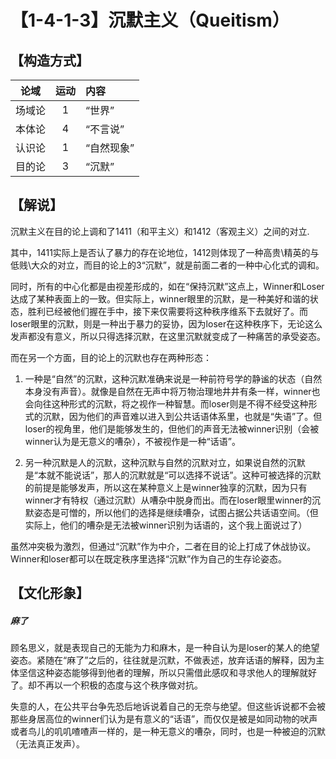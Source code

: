 # 【1-4-1-3】沉默主义（Queitism）
## 【构造方式】

| 论域 | 运动           | 内容 |
|:----:|:----------------:|:-----|
| 场域论   |1 |  “世界”  |
| 本体论   |4 |  “不言说”  |
| 认识论   | 1|  “自然现象”  |
| 目的论   |3 |  “沉默”  |

## 【解说】
沉默主义在目的论上调和了1411（和平主义）和1412（客观主义）之间的对立.

其中，1411实际上是否认了暴力的存在论地位，1412则体现了一种高贵\精英的与低贱\大众的对立，而目的论上的3“沉默”，就是前面二者的一种中心化式的调和。

同时，所有的中心化都是由视差形成的，如在“保持沉默”这点上，Winner和Loser达成了某种表面上的一致。但实际上，winner眼里的沉默，是一种美好和谐的状态，胜利已经被他们握在手中，接下来仅需要将这种秩序维系下去就好了。而loser眼里的沉默，则是一种出于暴力的妥协，因为loser在这种秩序下，无论这么发声都没有意义，所以只得选择沉默，在这里沉默就变成了一种痛苦的承受姿态。

而在另一个方面，目的论上的沉默也存在两种形态：

1.	一种是“自然”的沉默，这种沉默准确来说是一种前符号学的静谧的状态（自然本身没有声音）。就像是自然在无声中将万物治理地井井有条一样，winner也会向往这种形式的沉默，将之视作一种智慧。而loser则是不得不经受这种形式的沉默，因为他们的声音难以进入到公共话语体系里，也就是“失语”了。但loser的视角里，他们是能够发生的，但他们的声音无法被winner识别（会被winner认为是无意义的嘈杂），不被视作是一种“话语”。

2.	另一种沉默是人的沉默，这种沉默与自然的沉默对立，如果说自然的沉默是“本就不能说话”，那人的沉默就是“可以选择不说话”。这种可被选择的沉默的前提是能够发声，所以这在某种意义上是winner独享的沉默，因为只有winner才有特权（通过沉默）从嘈杂中脱身而出。而在loser眼里winner的沉默姿态是可憎的，所以他们的选择是继续嘈杂，试图占据公共话语空间。（但实际上，他们的嘈杂是无法被winner识别为话语的，这个我上面说过了）

虽然冲突极为激烈，但通过“沉默”作为中介，二者在目的论上打成了休战协议。Winner和loser都可以在既定秩序里选择“沉默”作为自己的生存论姿态。

## 【文化形象】
##### 麻了

顾名思义，就是表现自己的无能为力和麻木，是一种自认为是loser的某人的绝望姿态。紧随在“麻了”之后的，往往就是沉默，不做表述，放弃话语的解释，因为主体坚信这种姿态能够得到他者的理解，所以只需借此感叹和寻求他人的理解就好了。却不再以一个积极的态度与这个秩序做对抗。

失意的人，在公共平台争先恐后地诉说着自己的无奈与绝望。但这些诉说都不会被那些身居高位的winner们认为是有意义的“话语”，而仅仅是被是如同动物的吠声或者鸟儿的叽叽喳喳声一样的，是一种无意义的嘈杂，同时，也是一种被迫的沉默（无法真正发声）。
